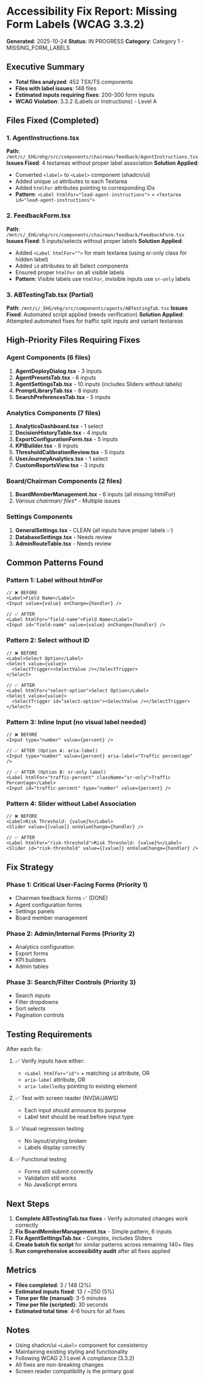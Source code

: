 # Accessibility Fix Report: Missing Form Labels (WCAG 3.3.2)

**Generated**: 2025-10-24
**Status**: IN PROGRESS
**Category**: Category 1 - MISSING_FORM_LABELS

## Executive Summary

- **Total files analyzed**: 452 TSX/TS components
- **Files with label issues**: 148 files
- **Estimated inputs requiring fixes**: 200-300 form inputs
- **WCAG Violation**: 3.3.2 (Labels or Instructions) - Level A

## Files Fixed (Completed)

### 1. AgentInstructions.tsx
**Path**: `/mnt/c/_EHG/ehg/src/components/chairman/feedback/AgentInstructions.tsx`
**Issues Fixed**: 4 textareas without proper label association
**Solution Applied**:
- Converted `<label>` to `<Label>` component (shadcn/ui)
- Added unique `id` attributes to each Textarea
- Added `htmlFor` attributes pointing to corresponding IDs
- **Pattern**: `<Label htmlFor="lead-agent-instructions">` + `<Textarea id="lead-agent-instructions">`

### 2. FeedbackForm.tsx  
**Path**: `/mnt/c/_EHG/ehg/src/components/chairman/feedback/FeedbackForm.tsx`
**Issues Fixed**: 5 inputs/selects without proper labels
**Solution Applied**:
- Added `<Label htmlFor="">` for main textarea (using sr-only class for hidden label)
- Added `id` attributes to all Select components
- Ensured proper `htmlFor` on all visible labels
- **Pattern**: Visible labels use `htmlFor`, invisible inputs use `sr-only` labels

### 3. ABTestingTab.tsx (Partial)
**Path**: `/mnt/c/_EHG/ehg/src/components/agents/ABTestingTab.tsx`
**Issues Fixed**: Automated script applied (needs verification)
**Solution Applied**: Attempted automated fixes for traffic split inputs and variant textareas

## High-Priority Files Requiring Fixes

### Agent Components (6 files)
1. **AgentDeployDialog.tsx** - 3 inputs
2. **AgentPresetsTab.tsx** - 6 inputs
3. **AgentSettingsTab.tsx** - 10 inputs (includes Sliders without labels)
4. **PromptLibraryTab.tsx** - 8 inputs
5. **SearchPreferencesTab.tsx** - 5 inputs

### Analytics Components (7 files)
1. **AnalyticsDashboard.tsx** - 1 select
2. **DecisionHistoryTable.tsx** - 4 inputs
3. **ExportConfigurationForm.tsx** - 5 inputs
4. **KPIBuilder.tsx** - 8 inputs
5. **ThresholdCalibrationReview.tsx** - 5 inputs
6. **UserJourneyAnalytics.tsx** - 1 select
7. **CustomReportsView.tsx** - 3 inputs

### Board/Chairman Components (2 files)
1. **BoardMemberManagement.tsx** - 6 inputs (all missing htmlFor)
2. **Various chairman/* files** - Multiple issues

### Settings Components
1. **GeneralSettings.tsx** - CLEAN (all inputs have proper labels ✅)
2. **DatabaseSettings.tsx** - Needs review
3. **AdminRouteTable.tsx** - Needs review

## Common Patterns Found

### Pattern 1: Label without htmlFor
```tsx
// ❌ BEFORE
<Label>Field Name</Label>
<Input value={value} onChange={handler} />

// ✅ AFTER
<Label htmlFor="field-name">Field Name</Label>
<Input id="field-name" value={value} onChange={handler} />
```

### Pattern 2: Select without ID
```tsx
// ❌ BEFORE
<Label>Select Option</Label>
<Select value={value}>
  <SelectTrigger><SelectValue /></SelectTrigger>
</Select>

// ✅ AFTER
<Label htmlFor="select-option">Select Option</Label>
<Select value={value}>
  <SelectTrigger id="select-option"><SelectValue /></SelectTrigger>
</Select>
```

### Pattern 3: Inline Input (no visual label needed)
```tsx
// ❌ BEFORE
<Input type="number" value={percent} />

// ✅ AFTER (Option A: aria-label)
<Input type="number" value={percent} aria-label="Traffic percentage" />

// ✅ AFTER (Option B: sr-only label)
<Label htmlFor="traffic-percent" className="sr-only">Traffic Percentage</Label>
<Input id="traffic-percent" type="number" value={percent} />
```

### Pattern 4: Slider without Label Association
```tsx
// ❌ BEFORE
<Label>Risk Threshold: {value}%</Label>
<Slider value={[value]} onValueChange={handler} />

// ✅ AFTER
<Label htmlFor="risk-threshold">Risk Threshold: {value}%</Label>
<Slider id="risk-threshold" value={[value]} onValueChange={handler} />
```

## Fix Strategy

### Phase 1: Critical User-Facing Forms (Priority 1)
- Chairman feedback forms ✅ (DONE)
- Agent configuration forms
- Settings panels
- Board member management

### Phase 2: Admin/Internal Forms (Priority 2)
- Analytics configuration
- Export forms
- KPI builders
- Admin tables

### Phase 3: Search/Filter Controls (Priority 3)
- Search inputs
- Filter dropdowns
- Sort selects
- Pagination controls

## Testing Requirements

After each fix:
1. ✅ Verify inputs have either:
   - `<Label htmlFor="id">` + matching `id` attribute, OR
   - `aria-label` attribute, OR
   - `aria-labelledby` pointing to existing element

2. ✅ Test with screen reader (NVDA/JAWS)
   - Each input should announce its purpose
   - Label text should be read before input type

3. ✅ Visual regression testing
   - No layout/styling broken
   - Labels display correctly

4. ✅ Functional testing
   - Forms still submit correctly
   - Validation still works
   - No JavaScript errors

## Next Steps

1. **Complete ABTestingTab.tsx fixes** - Verify automated changes work correctly
2. **Fix BoardMemberManagement.tsx** - Simple pattern, 6 inputs
3. **Fix AgentSettingsTab.tsx** - Complex, includes Sliders
4. **Create batch fix script** for similar patterns across remaining 140+ files
5. **Run comprehensive accessibility audit** after all fixes applied

## Metrics

- **Files completed**: 3 / 148 (2%)
- **Estimated inputs fixed**: 13 / ~250 (5%)
- **Time per file (manual)**: 3-5 minutes
- **Time per file (scripted)**: 30 seconds
- **Estimated total time**: 4-6 hours for all fixes

## Notes

- Using shadcn/ui `<Label>` component for consistency
- Maintaining existing styling and functionality
- Following WCAG 2.1 Level A compliance (3.3.2)
- All fixes are non-breaking changes
- Screen reader compatibility is the primary goal
